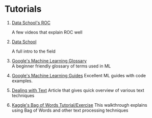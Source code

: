 # Tutorials

1. [Data School's ROC](http://www.dataschool.io/roc-curves-and-auc-explained/)
   
   A few videos that explain ROC well
   
2. [Data School](http://www.dataschool.io/15-hours-of-expert-machine-learning-videos/)

   A full intro to the field
   
3. [Google's Machine Learning Glossary](https://developers.google.com/machine-learning/glossary/)   
   A beginner friendly glossary of terms used in ML
   
4. [Google's Machine Learning Guides](https://developers.google.com/machine-learning/guides/)
   Excellent ML guides with code examples.    

5. [Dealing with Text](https://www.analyticsvidhya.com/blog/2018/02/the-different-methods-deal-text-data-predictive-python/)
   Article that gives quick overview of various text techniques
   
6. [Kaggle's Bag of Words Tutorial/Exercise](https://www.kaggle.com/c/word2vec-nlp-tutorial)
   This walkthrough explains using Bag of Words and other text processing techniques   
